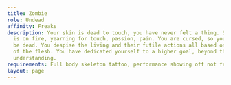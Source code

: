 ```yaml
---
title: Zombie
role: Undead
affinity: Freaks
description: Your skin is dead to touch, you have never felt a thing. Still your soul
  is on fire, yearning for touch, passion, pain. You are cursed, so you decided to
  be dead. You despise the living and their futile actions all based on yearnings
  of the flesh. You have dedicated yourself to a higher goal, beyond their scope of
  understanding.
requirements: Full body skeleton tattoo, performance showing off not feeling pain
layout: page
---
```


